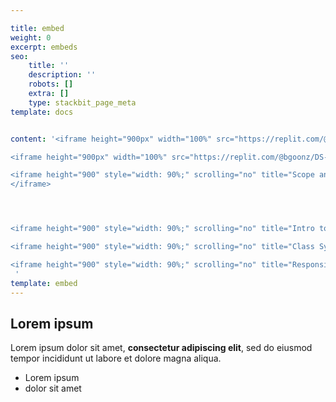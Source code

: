 ```yaml
---

title: embed
weight: 0
excerpt: embeds
seo:
    title: ''
    description: ''
    robots: []
    extra: []
    type: stackbit_page_meta
template: docs


content: '<iframe height="900px" width="100%" src="https://replit.com/@bgoonz/live-examples-1?lite=true" scrolling="yes" frameborder="no" allowtransparency="true" allowfullscreen="true" sandbox="allow-forms allow-pointer-lock allow-popups allow-same-origin allow-scripts allow-modals"></iframe>

<iframe height="900px" width="100%" src="https://replit.com/@bgoonz/DS-ALGO-OFFICIAL?lite=true" scrolling="yes" frameborder="no" allowtransparency="true" allowfullscreen="true" sandbox="allow-forms allow-pointer-lock allow-popups allow-same-origin allow-scripts allow-modals"></iframe>

<iframe height="900" style="width: 90%;" scrolling="no" title="Scope and Closures" src="https://codepen.io/BritHemming/embed/WNRgKVY?height=265&amp;theme-id=dark&amp;default-tab=js,result" frameborder="no" loading="lazy" allowtransparency="true" allowfullscreen="true">
</iframe>




<iframe height="900" style="width: 90%;" scrolling="no" title="Intro to Arrays" src="https://codepen.io/bgoonz/embed/qBRKxVW?height=265&amp;theme-id=dark&amp;default-tab=js,result" frameborder="no" loading="lazy" allowtransparency="true" allowfullscreen="true"></iframe>

<iframe height="900" style="width: 90%;" scrolling="no" title="Class Syntax - web43" src="https://codepen.io/bgoonz/embed/ZELVZXV?height=265&amp;theme-id=dark&amp;default-tab=js,result" frameborder="no" loading="lazy" allowtransparency="true" allowfullscreen="true"></iframe>

<iframe height="900" style="width: 90%;" scrolling="no" title="Responsive Design" src="https://codepen.io/bgoonz/embed/RwKJQjR?height=265&amp;theme-id=dark&amp;default-tab=css,result" frameborder="no" loading="lazy" allowtransparency="true" allowfullscreen="true"></iframe>
 '
template: embed
---
```

## Lorem ipsum

Lorem ipsum dolor sit amet, **consectetur adipiscing elit**, sed do eiusmod tempor incididunt ut labore et dolore magna aliqua.

- Lorem ipsum
- dolor sit amet